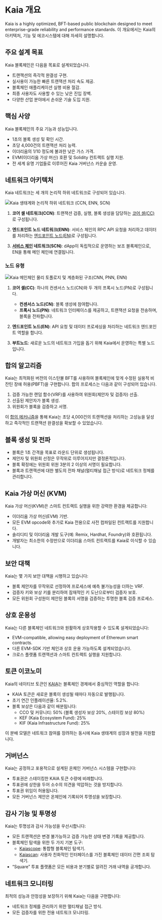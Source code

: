 # Kaia 개요

Kaia is a highly optimized, <LinkWithTooltip to="../misc/glossary#bft-based-public-blockchain" tooltip="A blockchain that ensures consensus even if up to 1/3 of nodes act maliciously,<br /> using Byzantine Fault Tolerance (BFT) algorithms to maintain network integrity."> BFT-based public blockchain </LinkWithTooltip> designed to meet enterprise-grade reliability and performance standards. 이 개요에서는 Kaia의 아키텍처, 기능 및 에코시스템에 대해 자세히 설명합니다.

## 주요 설계 목표

Kaia 블록체인은 다음을 목표로 설계되었습니다.

- 트랜잭션의 즉각적 완결성 구현.
- 실사용이 가능한 빠른 트랜잭션 처리 속도 제공.
- 블록체인 애플리케이션 실행 비용 절감.
- 최종 사용자도 사용할 수 있는 낮은 진입 장벽.
- 다양한 산업 분야에서 손쉬운 기술 도입 지원.

## 핵심 사양

Kaia 블록체인의 주요 기능과 성능입니다.

- 1초의 블록 생성 및 확인 시간.
- 초당 4,000건의 트랜잭션 처리 능력.
- 이더리움의 1/10 정도에 불과한 낮은 가스 가격.
- EVM(이더리움 가상 머신) 호환 및 Solidity 컨트랙트 실행 지원.
- 전 세계 유명 기업들로 이루어진 <LinkWithTooltip to="../misc/glossary#kaia-governance-council-kgc" tooltip="A consortium governing Kaia blockchain development and operations.">Kaia 거버넌스 카운슬</LinkWithTooltip> 운영.

## 네트워크 아키텍처

Kaia 네트워크는 세 개의 논리적 하위 네트워크로 구성되어 있습니다.

![Kaia 생태계와 논리적 하위 네트워크 (CCN, ENN, SCN)](/img/learn/klaytn_network_overview.png)

1. **코어 셀 네트워크(CCN)**: 트랜잭션 검증, 실행, 블록 생성을 담당하는 [코어 셀(CC)](../nodes/core-cell)로 구성됩니다.

2. **엔드포인트 노드 네트워크(ENN)**: 서비스 체인의 RPC API 요청을 처리하고 데이터를 처리하는 [엔드포인트 노드(EN)](../nodes/endpoint-node)로 구성됩니다.

3. **[서비스 체인](../nodes/service-chain) 네트워크(SCN)**: dApp이 독립적으로 운영하는 보조 블록체인으로, EN을 통해 메인 체인에 연결됩니다.

### 노드 유형

![Kaia 메인체인 물리 토폴로지 및 계층화된 구조(CNN, PNN, ENN)](/img/learn/klaytn_network_node.png)

1. **코어 셀(CC)**: 하나의 컨센서스 노드(CN)와 두 개의 프록시 노드(PN)로 구성됩니다.

   - **컨센서스 노드(CN)**: 블록 생성에 참여합니다.
   - **프록시 노드(PN)**: 네트워크 인터페이스를 제공하고, 트랜잭션 요청을 전송하며, 블록을 전파합니다.

2. **엔드포인트 노드(EN)**: API 요청 및 데이터 프로세싱을 처리하는 네트워크 엔드포인트 역할을 합니다.

3. **부트노드**: 새로운 노드의 네트워크 가입을 돕기 위해 Kaia에서 운영하는 특별 노드입니다.

## 합의 알고리즘

Kaia는 최적화된 버전의 이스탄불 BFT를 사용하여 블록체인에 맞게 수정된 실용적 비잔틴 장애 허용(PBFT)을 구현합니다. 합의 프로세스는 다음과 같이 구성되어 있습니다.

1. 검증 가능한 랜덤 함수(VRF)를 사용하여 위원회(<LinkWithTooltip to="../misc/glossary#proposer" tooltip="A randomly chosen consensus node for block creation.">제안자</LinkWithTooltip> 및 <LinkWithTooltip to="../misc/glossary#validator" tooltip="A node verifying data, ensuring efficient block processing.">검증자</LinkWithTooltip>) 선출.
2. 선출된 제안자가 블록 생성.
3. 위원회가 블록을 검증하고 서명.

이 [합의 메커니즘](consensus-mechanism.md)을 통해 Kaia는 초당 4,000건의 트랜잭션을 처리하는 고성능을 달성하고 즉각적인 트랜잭션 완결성을 확보할 수 있었습니다.

## 블록 생성 및 전파

- 블록은 1초 간격을 목표로 라운드 단위로 생성됩니다.
- 제안자 및 위원회 선정은 무작위로 이루어지지만 결정론적입니다.
- 블록 확정에는 위원회 위원 3분의 2 이상의 서명이 필요합니다.
- 블록과 트랜잭션에 대한 별도의 전파 채널(멀티채널 접근 방식)로 네트워크 정체를 관리합니다.

## Kaia 가상 머신 (KVM)

Kaia 가상 머신(KVM)은 스마트 컨트랙트 실행을 위한 강력한 환경을 제공합니다:

- 이더리움 가상 머신(EVM) 기반.
- 모든 EVM opcode와 추가로 Kaia 전용으로 사전 컴파일된 컨트랙트를 지원합니다.
- 솔리디티 및 이더리움 개발 도구(예: Remix, Hardhat, Foundry)와 호환됩니다.
- 개발자는 최소한의 수정만으로 이더리움 스마트 컨트랙트를 Kaia로 이식할 수 있습니다.

## 보안 대책

Kaia는 몇 가지 보안 대책을 시행하고 있습니다:

- 블록 제안자를 무작위로 선정하여 프로세스에 예측 불가능성을 더하는 VRF.
- 검증자 키와 보상 키를 분리하여 잠재적인 키 도난으로부터 검증자 보호.
- 모든 위원회 구성원이 제안된 블록의 서명을 검증하는 투명한 블록 검증 프로세스.

## 상호 운용성

Kaia는 다른 블록체인 네트워크와 원활하게 상호작용할 수 있도록 설계되었습니다:

- <LinkWithTooltip tooltip="A blockchain that can run smart contracts and <br/> interact with the Ethereum Virtual Machine(EVM)">EVM-compatible</LinkWithTooltip>, allowing easy deployment of Ethereum smart contracts.
- 다른 EVM-SDK 기반 체인과 상호 운용 가능하도록 설계되었습니다.
- 크로스 플랫폼 트랜잭션과 스마트 컨트랙트 실행을 지원합니다.

## 토큰 이코노미

Kaia의 네이티브 토큰인 [KAIA](kaia-native-token.md)는 블록체인 경제에서 중심적인 역할을 합니다:

- KAIA 토큰은 새로운 블록이 생성될 때마다 자동으로 발행됩니다.
- 초기 연간 인플레이션율: 5.2%.
- 블록 보상은 다음과 같이 배분됩니다:
  - CCO 및 커뮤니티: 50% (블록 생성자 보상 20%, 스테이킹 보상 80%)
  - KEF (Kaia Ecosystem Fund): 25%
  - KIF (Kaia Infrastructure Fund): 25%

이 분배 모델은 네트워크 참여를 장려하는 동시에 Kaia 생태계의 성장과 발전을 지원합니다.

## 거버넌스

Kaia는 공정하고 포용적으로 설계된 온체인 거버넌스 시스템을 구현합니다:

- 투표권은 스테이킹한 KAIA 토큰 수량에 비례합니다.
- 투표권에 상한을 두어 소수의 의견을 억압하는 것을 방지합니다.
- 투표권 위임이 허용됩니다.
- 모든 거버넌스 제안은 온체인에 기록되어 투명성을 보장합니다.

## 감사 기능 및 투명성

Kaia는 투명성과 감사 가능성을 우선시합니다:

- 모든 트랜잭션은 변경 불가능하고 검증 가능한 상태 변경 기록을 제공합니다.
- 블록체인 탐색을 위한 두 가지 기본 도구:
  - [Kaiascope](https://kaiascope.com/): 통합형 블록체인 탐색기.
  - [Kaiascan](http://kaiascan.io/): 사용자 친화적인 인터페이스를 가진 블록체인 데이터 간편 조회 탐색기.
- “Square” 투표 플랫폼은 모든 비용과 분기별로 알려진 거래 내역을 공개합니다.

## 네트워크 모니터링

최적의 성능과 안정성을 보장하기 위해 Kaia는 다음을 구현합니다:

- 네트워크 정체를 관리하기 위한 멀티채널 접근 방식.
- 모든 검증자를 위한 전용 네트워크 모니터링.
